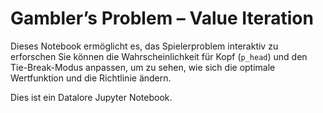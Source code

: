 # Gambler’s Problem – Value Iteration
Dieses Notebook ermöglicht es, das Spielerproblem interaktiv zu erforschen Sie können die Wahrscheinlichkeit für Kopf (`p_head`) und den Tie-Break-Modus anpassen, um zu sehen, wie sich die optimale Wertfunktion und die Richtlinie ändern.

Dies ist ein Datalore Jupyter Notebook.

